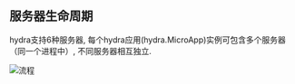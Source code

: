 ## 服务器生命周期

hydra支持6种服务器, 每个hydra应用(hydra.MicroApp)实例可包含多个服务器（同一个进程中）, 不同服务器相互独立.

![流程](https://github.com/micro-plat/hydra/blob/master/docs/imgs/lifetime.png)

